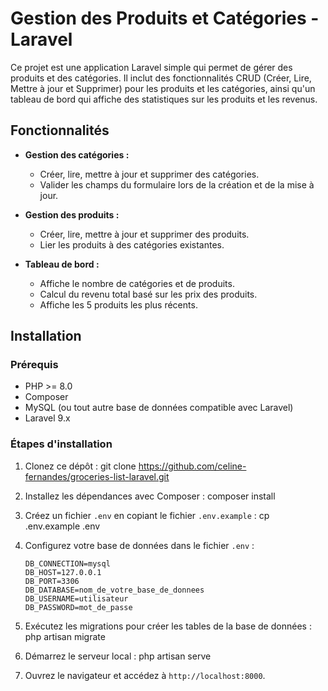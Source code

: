 # Gestion des Produits et Catégories - Laravel

Ce projet est une application Laravel simple qui permet de gérer des produits et des catégories. Il inclut des fonctionnalités CRUD (Créer, Lire, Mettre à jour et Supprimer) pour les produits et les catégories, ainsi qu'un tableau de bord qui affiche des statistiques sur les produits et les revenus.

## Fonctionnalités

- **Gestion des catégories :**
  - Créer, lire, mettre à jour et supprimer des catégories.
  - Valider les champs du formulaire lors de la création et de la mise à jour.
  
- **Gestion des produits :**
  - Créer, lire, mettre à jour et supprimer des produits.
  - Lier les produits à des catégories existantes.
  
- **Tableau de bord :**
  - Affiche le nombre de catégories et de produits.
  - Calcul du revenu total basé sur les prix des produits.
  - Affiche les 5 produits les plus récents.

## Installation

### Prérequis

- PHP >= 8.0
- Composer
- MySQL (ou tout autre base de données compatible avec Laravel)
- Laravel 9.x

### Étapes d'installation

1. Clonez ce dépôt :
    git clone https://github.com/celine-fernandes/groceries-list-laravel.git


2. Installez les dépendances avec Composer :
    composer install


3. Créez un fichier `.env` en copiant le fichier `.env.example` :
    cp .env.example .env



5. Configurez votre base de données dans le fichier `.env` :
    ```
    DB_CONNECTION=mysql
    DB_HOST=127.0.0.1
    DB_PORT=3306
    DB_DATABASE=nom_de_votre_base_de_donnees
    DB_USERNAME=utilisateur
    DB_PASSWORD=mot_de_passe
    ```

6. Exécutez les migrations pour créer les tables de la base de données :
    php artisan migrate



8. Démarrez le serveur local :
    php artisan serve


9. Ouvrez le navigateur et accédez à `http://localhost:8000`.


